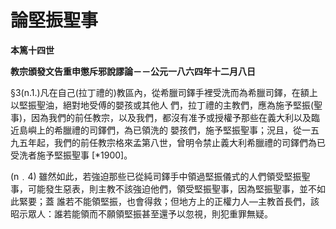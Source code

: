 # 論堅振聖事


**本篤十四世**

**教宗頒發文告重申懲斥邪說謬論－－公元一八六四年十二月八日**





§3(n.1.)凡在自己(拉丁禮的)教區內，從希臘司鐸手裡受洗而為希臘司鐸，在額上以堅振聖油，絕對地受傅的嬰孩或其他人
們，拉丁禮的主教們，應為施予堅振(聖事)，因為我們的前任教宗，以及我們，都沒有准予或授權予那些在義大利以及臨近島嶼上的希臘禮的司鐸們，為已領洗的
嬰孩們，施予堅振聖事；況且，從一五九五年起，我們的前任教宗格來孟第八世，曾明令禁止義大利希臘禮的司鐸們為已受洗者施予堅振聖事 [*1900]。

(n﹒4) 
雖然如此，若強迫那些已從純司鐸手中領過堅振儀式的人們領受堅振聖事，可能發生惡表，則主教不該強迫他們，領受堅振聖事，因為堅振聖事，並不如此緊要；蓋
誰若不能領堅振，也會得救；但地方上的正權力人—主教首長們，該昭示眾人：誰若能領而不願領堅振甚至還予以忽視，則犯重罪無疑。

